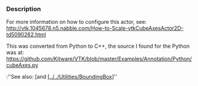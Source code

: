 ### Description
For more information on how to configure this actor, see:<br>
http://vtk.1045678.n5.nabble.com/How-to-Scale-vtkCubeAxesActor2D-td5090262.html

This was converted from Python to C++, the source I found for the Python was at:<br>
https://github.com/Kitware/VTK/blob/master/Examples/Annotation/Python/cubeAxes.py

:''See also: [and [[../../Utilities/BoundingBox]]([../../PolyData/Outline]])''
